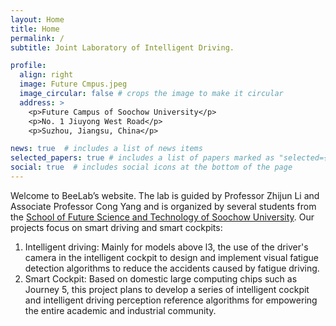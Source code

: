 ```yaml
---
layout: Home
title: Home
permalink: /
subtitle: Joint Laboratory of Intelligent Driving. 

profile:
  align: right
  image: Future Cmpus.jpeg
  image_circular: false # crops the image to make it circular
  address: >
    <p>Future Campus of Soochow University</p>
    <p>No. 1 Jiuyong West Road</p>
    <p>Suzhou, Jiangsu, China</p>

news: true  # includes a list of news items
selected_papers: true # includes a list of papers marked as "selected={true}"
social: true  # includes social icons at the bottom of the page
---
```


Welcome to BeeLab’s website. The lab is guided by Professor Zhijun Li and Associate Professor Cong Yang and is organized by several students from the [School of Future Science and Technology of Soochow University](http://future.suda.edu.cn/bkzs/main.htm). Our projects focus on smart driving and smart cockpits:
  
1. Intelligent driving: Mainly for models above l3, the use of the driver's camera in the intelligent cockpit to design and implement visual fatigue detection algorithms to reduce the accidents caused by fatigue driving. 
2. Smart Cockpit: Based on domestic large computing chips such as Journey 5, this project plans to develop a series of intelligent cockpit and intelligent driving perception reference algorithms for empowering the entire academic and industrial community.

